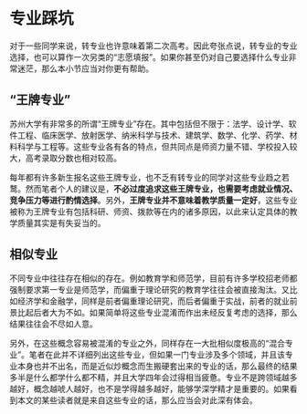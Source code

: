 # 专业踩坑

对于一些同学来说，转专业也许意味着第二次高考。因此夸张点说，转专业的专业选择，也可以算作一次另类的“志愿填报”。如果你甚至仍对自己要选择什么专业非常迷茫，那么本小节应当对你更有帮助。

## “王牌专业”

苏州大学有非常多的所谓“王牌专业”存在。其中包括但不限于：法学、设计学、软件工程、临床医学、放射医学、纳米科学与技术、建筑学、数学、化学、药学、材料科学与工程等。这些专业各有各的特点，但共同点是师资力量不错、学校投入较大，高考录取分数也相对较高。

每年都有许多新生报名这些王牌专业，也不乏有转专业的同学对这些专业趋之若鹜。然而笔者个人的建议是，**不必过度追求这些王牌专业，也需要考虑就业情况、竞争压力等进行酌情选择**。另外，**王牌专业并不意味着教学质量一定好**，这些专业被称为王牌专业有包括科研、师资、拨款等在内的诸多原因，以此来认定具体的教学质量其实是有失妥当的。

## 相似专业

不同专业中往往存在相似的存在。例如教育学和师范学，目前有许多学校招老师都强制要求第一专业是师范学，而偏重于理论研究的教育学往往会被直接淘汰。又比如经济学和金融学，同样是前者偏重理论研究，而后者偏重于实战，前者的就业前景比起后者大为不如。如果简单将这些专业混淆而作出未经反复考虑的选择，那么结果往往会不尽如人意。

另外，在这些概念容易被混淆的专业之外，同样存在一大批相似度极高的“混合专业”。笔者在此并不详细列出这些专业，但如果一门专业涉及多个领域，并且该专业本身也并不出名，而是近似炒概念而生搬硬套出来的专业的话，那么最终的结果多半是什么都学什么都不精，并且大学四年会过得相当疲惫。专业不是跨领域越多越好，概念越唬人越好，也不是学得越多越好，能够学深学精才是重要的。如果看到本文的某些读者就是来自这些专业的话，那么应当会对此深有体会。
